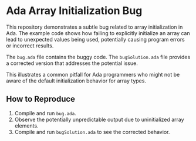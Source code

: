 # Ada Array Initialization Bug

This repository demonstrates a subtle bug related to array initialization in Ada.  The example code shows how failing to explicitly initialize an array can lead to unexpected values being used, potentially causing program errors or incorrect results.

The `bug.ada` file contains the buggy code. The `bugSolution.ada` file provides a corrected version that addresses the potential issue.

This illustrates a common pitfall for Ada programmers who might not be aware of the default initialization behavior for array types.

## How to Reproduce

1. Compile and run `bug.ada`.
2. Observe the potentially unpredictable output due to uninitialized array elements.
3. Compile and run `bugSolution.ada` to see the corrected behavior.
